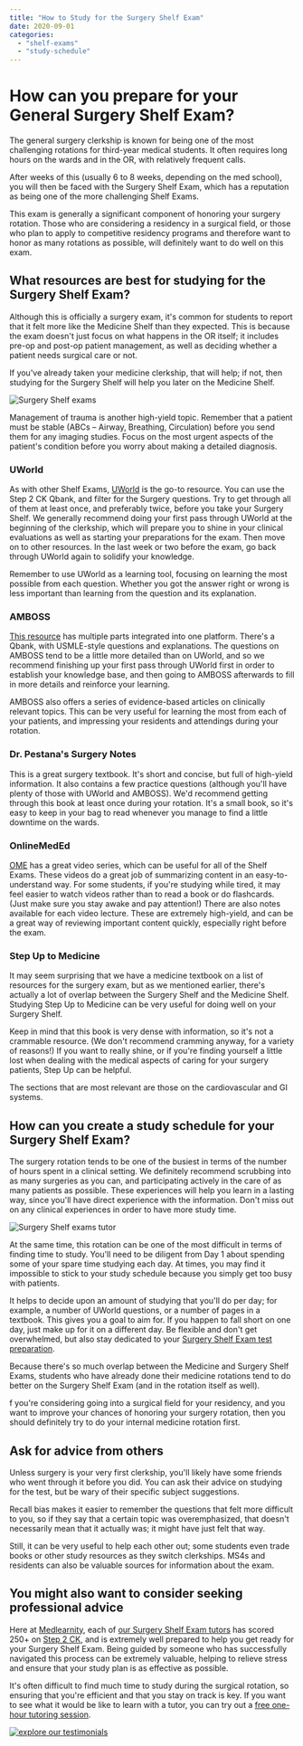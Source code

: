 ```yaml
---
title: "How to Study for the Surgery Shelf Exam"
date: 2020-09-01
categories: 
  - "shelf-exams"
  - "study-schedule"
---
```


# How can you prepare for your General Surgery Shelf Exam?

The general surgery clerkship is known for being one of the most challenging rotations for third-year medical students. It often requires long hours on the wards and in the OR, with relatively frequent calls.

After weeks of this (usually 6 to 8 weeks, depending on the med school), you will then be faced with the Surgery Shelf Exam, which has a reputation as being one of the more challenging Shelf Exams.

This exam is generally a significant component of honoring your surgery rotation. Those who are considering a residency in a surgical field, or those who plan to apply to competitive residency programs and therefore want to honor as many rotations as possible, will definitely want to do well on this exam.

## What resources are best for studying for the Surgery Shelf Exam?

Although this is officially a surgery exam, it's common for students to report that it felt more like the Medicine Shelf than they expected. This is because the exam doesn't just focus on what happens in the OR itself; it includes pre-op and post-op patient management, as well as deciding whether a patient needs surgical care or not.

If you've already taken your medicine clerkship, that will help; if not, then studying for the Surgery Shelf will help you later on the Medicine Shelf.

![Surgery Shelf exams](https://www.medlearnity.com/wp-content/uploads/2020/08/shutterstock_164470781.jpg)

Management of trauma is another high-yield topic. Remember that a patient must be stable (ABCs – Airway, Breathing, Circulation) before you send them for any imaging studies. Focus on the most urgent aspects of the patient's condition before you worry about making a detailed diagnosis.

### UWorld

As with other Shelf Exams, [UWorld](https://medical.uworld.com/usmle/usmle-step-2-ck/) is the go-to resource. You can use the Step 2 CK Qbank, and filter for the Surgery questions. Try to get through all of them at least once, and preferably twice, before you take your Surgery Shelf. We generally recommend doing your first pass through UWorld at the beginning of the clerkship, which will prepare you to shine in your clinical evaluations as well as starting your preparations for the exam. Then move on to other resources. In the last week or two before the exam, go back through UWorld again to solidify your knowledge.

Remember to use UWorld as a learning tool, focusing on learning the most possible from each question. Whether you got the answer right or wrong is less important than learning from the question and its explanation.

### AMBOSS

[This resource](https://www.amboss.com/us) has multiple parts integrated into one platform. There's a Qbank, with USMLE-style questions and explanations. The questions on AMBOSS tend to be a little more detailed than on UWorld, and so we recommend finishing up your first pass through UWorld first in order to establish your knowledge base, and then going to AMBOSS afterwards to fill in more details and reinforce your learning.

AMBOSS also offers a series of evidence-based articles on clinically relevant topics. This can be very useful for learning the most from each of your patients, and impressing your residents and attendings during your rotation.

### Dr. Pestana's Surgery Notes

This is a great surgery textbook. It's short and concise, but full of high-yield information. It also contains a few practice questions (although you'll have plenty of those with UWorld and AMBOSS). We'd recommend getting through this book at least once during your rotation. It's a small book, so it's easy to keep in your bag to read whenever you manage to find a little downtime on the wards.

### OnlineMedEd

[OME](https://home.onlinemeded.org/) has a great video series, which can be useful for all of the Shelf Exams. These videos do a great job of summarizing content in an easy-to-understand way. For some students, if you're studying while tired, it may feel easier to watch videos rather than to read a book or do flashcards. (Just make sure you stay awake and pay attention!) There are also notes available for each video lecture. These are extremely high-yield, and can be a great way of reviewing important content quickly, especially right before the exam.

### Step Up to Medicine

It may seem surprising that we have a medicine textbook on a list of resources for the surgery exam, but as we mentioned earlier, there's actually a lot of overlap between the Surgery Shelf and the Medicine Shelf. Studying Step Up to Medicine can be very useful for doing well on your Surgery Shelf.

Keep in mind that this book is very dense with information, so it's not a crammable resource. (We don't recommend cramming anyway, for a variety of reasons!) If you want to really shine, or if you're finding yourself a little lost when dealing with the medical aspects of caring for your surgery patients, Step Up can be helpful.

The sections that are most relevant are those on the cardiovascular and GI systems.

## How can you create a study schedule for your Surgery Shelf Exam?

The surgery rotation tends to be one of the busiest in terms of the number of hours spent in a clinical setting. We definitely recommend scrubbing into as many surgeries as you can, and participating actively in the care of as many patients as possible. These experiences will help you learn in a lasting way, since you'll have direct experience with the information. Don't miss out on any clinical experiences in order to have more study time.

![Surgery Shelf exams tutor](https://www.medlearnity.com/wp-content/uploads/2020/08/shutterstock_791537770.jpg)

At the same time, this rotation can be one of the most difficult in terms of finding time to study. You'll need to be diligent from Day 1 about spending some of your spare time studying each day. At times, you may find it impossible to stick to your study schedule because you simply get too busy with patients.

It helps to decide upon an amount of studying that you'll do per day; for example, a number of UWorld questions, or a number of pages in a textbook. This gives you a goal to aim for. If you happen to fall short on one day, just make up for it on a different day. Be flexible and don't get overwhelmed, but also stay dedicated to your [Surgery Shelf Exam test preparation](https://www.medlearnity.com/nbme-shelf-exams/).

Because there's so much overlap between the Medicine and Surgery Shelf Exams, students who have already done their medicine rotations tend to do better on the Surgery Shelf Exam (and in the rotation itself as well).

f you're considering going into a surgical field for your residency, and you want to improve your chances of honoring your surgery rotation, then you should definitely try to do your internal medicine rotation first.

## Ask for advice from others

Unless surgery is your very first clerkship, you'll likely have some friends who went through it before you did. You can ask their advice on studying for the test, but be wary of their specific subject suggestions.

Recall bias makes it easier to remember the questions that felt more difficult to you, so if they say that a certain topic was overemphasized, that doesn't necessarily mean that it actually was; it might have just felt that way.

Still, it can be very useful to help each other out; some students even trade books or other study resources as they switch clerkships. MS4s and residents can also be valuable sources for information about the exam.

## You might also want to consider seeking professional advice

Here at [Medlearnity](https://www.medlearnity.com/#about--us), each of [our Surgery Shelf Exam tutors](https://www.medlearnity.com/our-tutors/) has scored 250+ on [Step 2 CK](https://www.medlearnity.com/step-2ck-usmle/), and is extremely well prepared to help you get ready for your Surgery Shelf Exam. Being guided by someone who has successfully navigated this process can be extremely valuable, helping to relieve stress and ensure that your study plan is as effective as possible.

It's often difficult to find much time to study during the surgical rotation, so ensuring that you're efficient and that you stay on track is key. If you want to see what it would be like to learn with a tutor, you can try out a [free one-hour tutoring session](https://www.medlearnity.com/start-here/).

[![explore our testimonials](https://www.medlearnity.com/wp-content/uploads/2022/06/06-explore-testimonials.png)](https://www.medlearnity.com/student-testimonials/)
